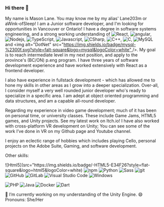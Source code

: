 ### Hi there 👋


My name is Mason Lane. You may know me by my alias' Lane203m or aWink-ofSleep! I am a Junior software developer, and I'm looking for opportunities in Vancouver or Ontario! I have a degree in software systems engineering, and a strong working understanding of 
<img alt="React" src="https://img.shields.io/badge/-React-45b8d8?style=flat-square&logo=react&logoColor=white" />, 
<img alt="angular" src="https://img.shields.io/badge/-Angular-DD0031?style=flat-square&logo=angular&logoColor=white" />, 
<img alt="Nodejs" src="https://img.shields.io/badge/-Nodejs-43853d?style=flat-square&logo=Node.js&logoColor=white" />, 
<img alt="TypeScript" src="https://img.shields.io/badge/-TypeScript-007ACC?style=flat-square&logo=typescript&logoColor=white" />, 
<img alt="Javascript" src="https://img.shields.io/badge/Javascript-%23323330.svg?style=flat-square&logo=javascript&logoColor=%23F7DF1E" />, 
<img alt="CSharp" src="https://img.shields.io/badge/c%23-%23239120.svg?style=for-the-badge&logo=c-sharp&logoColor=white" />, 
<img alt="C++" src="https://img.shields.io/badge/c++-%2300599C.svg?style=for-the-badge&logo=c%2B%2B&logoColor=white" />, 
<img alt="C" src="https://img.shields.io/badge/c-%2300599C.svg?style=for-the-badge&logo=c&logoColor=white" />, 
<img alt="MySQL" src="https://img.shields.io/badge/mysql-%2300f.svg?style=falt-square&logo=mysql&logoColor=white" />
and <img alt="DotNet" src="[https://img.shields.io/badge/mysql-%2300f.svg?style=falt-square&logo=mysql&logoColor=white" ](https://img.shields.io/badge/.NET-5C2D91?style=for-the-badge&logo=.net&logoColor=white)/>. My goal is to reach intermediate level in my next position, and apply to the province's (BC/ON) p.eng program. I have three years of software development experience and have worked extensively with React as a frontend developer.

I also have experience in fullstack development - which has allowed me to hone my skills in other areas as I grow into a deeper specialization. Over-all, I consider myself a very well rounded junior developer who's ready to specialize in a specific area. I am adept at object oriented programming and data structures, and am a capable all-round developer.

Regarding my experience in video game development; much of it has been on personal time, or university classes. These include Game Jams, HTML5 games, and Unity projects. See my latest work on Itch.io! I have also worked with cross-platform VR development on Unity; You can see some of the work I’ve done in VR on my Github page and Youtube channel.  
 
I enjoy an eclectic range of hobbies which includes playing Cello, personal projects on the Adobe Suite, Gaming, and software development. 

Other skills:
<p>
  ![Html5](src="https://img.shields.io/badge/-HTML5-E34F26?style=flat-square&logo=html5&logoColor=white)
  <img alt="npm" src="https://img.shields.io/badge/-NPM-CB3837?style=flat-square&logo=npm&logoColor=white" />
  <img alt="Python" src="https://img.shields.io/badge/python-3670A0?style=flat-square&logo=python&logoColor=ffdd54" />
  <img alt="Sass" src="https://img.shields.io/badge/-Sass-CC6699?style=flat-square&logo=sass&logoColor=white" />
  <img alt="git" src="https://img.shields.io/badge/-Git-F05032?style=flat-square&logo=git&logoColor=white" />   
  <img alt="GitHub" src="https://img.shields.io/badge/github-%23121011.svg?style=flat-square&logo=github&logoColor=white" />
  <img alt="GitLab" src="https://img.shields.io/badge/gitlab-%23181717.svg?style=flat-square&logo=gitlab&logoColor=white" />
  <img alt="Visual Studio Code" src="https://img.shields.io/badge/Visual%20Studio%20Code-0078d7.svg?style=flat-square&logo=visual-studio-code&logoColor=white" />
  <img alt="Windows" src="https://img.shields.io/badge/Windows-0078D6?style=flat-square&logo=windows&logoColor=white" />
</p>
<p>
  <img alt="PHP" src="https://img.shields.io/badge/php-%23777BB4.svg?style=flat-square&logo=php&logoColor=white" />
  <img alt="Java" src="https://img.shields.io/badge/Java-%23ED8B00.svg?style=flat-square&logo=java&logoColor=white" />
  <img alt="Docker" src="https://img.shields.io/badge/-Docker-46a2f1?style=flat-square&logo=docker&logoColor=white" />  
  <img alt="Dart" src="https://img.shields.io/badge/dart-%230175C2.svg?style=for-the-badge&logo=dart&logoColor=white" />  
</p>


🔭 I’m currently working on my understanding of the Unity Engine. 
😄 Pronouns: She/Her
<!--
**lane203m/lane203m** is a ✨ _special_ ✨ repository because its `README.md` (this file) appears on your GitHub profile.

Here are some ideas to get you started:

- 🔭 I’m currently working on ...
- 🌱 I’m currently learning ...
- 👯 I’m looking to collaborate on ...
- 🤔 I’m looking for help with ...
- 💬 Ask me about ...
- 📫 How to reach me: ...
- 😄 Pronouns: ...
- ⚡ Fun fact: ...
-->
